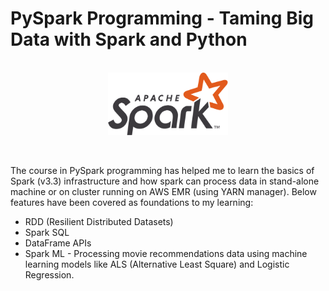 # PySpark Programming - Taming Big Data with Spark and Python


<p align="center">  
    <br>
	<a href="#">
        <img height=100 src="./SparkCourse/img/spark.png" alt="Spark" title="Spark" hspace=80> 
  </a>	
</p>
 <br>
 
The course in PySpark programming has helped me to learn the basics of Spark (v3.3) infrastructure and how spark can process data in stand-alone machine or on cluster running on AWS EMR (using YARN manager). Below features have been covered as foundations to my learning:
<br>

- RDD (Resilient Distributed Datasets)
- Spark SQL
- DataFrame APIs
- Spark ML - Processing movie recommendations data using machine learning models like ALS (Alternative Least Square) and Logistic Regression.
